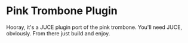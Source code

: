 # Pink Trombone Plugin

Hooray, it's a JUCE plugin port of the pink trombone. You'll need JUCE, obviously. From there just build and enjoy.
